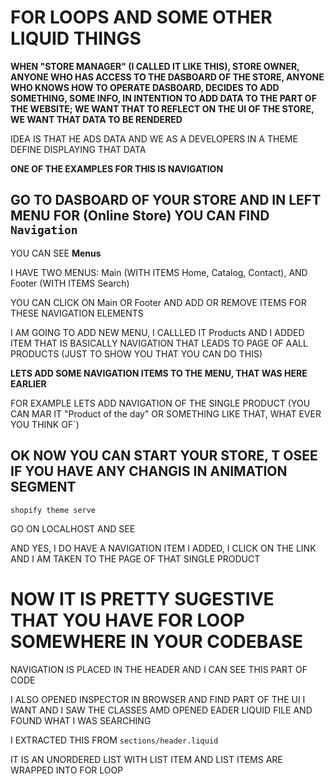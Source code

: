 # FOR LOOPS AND SOME OTHER LIQUID THINGS

**WHEN "STORE MANAGER" (I CALLED IT LIKE THIS), STORE OWNER, ANYONE WHO HAS ACCESS TO THE DASBOARD OF THE STORE, ANYONE WHO KNOWS HOW TO OPERATE DASBOARD, DECIDES TO ADD SOMETHING, SOME INFO, IN INTENTION TO ADD DATA TO THE PART OF THE WEBSITE; WE WANT THAT TO REFLECT ON THE UI OF THE STORE, WE WANT THAT DATA TO BE RENDERED**

IDEA IS THAT HE ADS DATA AND WE AS A DEVELOPERS IN A THEME DEFINE DISPLAYING THAT DATA

**ONE OF THE EXAMPLES FOR THIS IS NAVIGATION**

## GO TO DASBOARD OF YOUR STORE AND IN LEFT MENU FOR (Online Store) YOU CAN FIND `Navigation`

YOU CAN SEE **Menus**

I HAVE TWO MENUS: Main (WITH ITEMS Home, Catalog, Contact), AND Footer (WITH ITEMS Search)

YOU CAN CLICK ON Main OR Footer AND ADD OR REMOVE ITEMS FOR THESE NAVIGATION ELEMENTS

I AM GOING TO ADD NEW MENU, I CALLLED IT Products AND I ADDED ITEM THAT IS BASICALLY NAVIGATION THAT LEADS TO PAGE OF AALL PRODUCTS (JUST TO SHOW YOU THAT YOU CAN DO THIS)

**LETS ADD SOME NAVIGATION ITEMS TO THE MENU, THAT WAS HERE EARLIER**

FOR EXAMPLE LETS ADD NAVIGATION OF THE SINGLE PRODUCT (YOU CAN MAR IT "Product of the day" OR SOMETHING LIKE THAT, WHAT EVER YOU THINK OF`)

## OK NOW YOU CAN START YOUR STORE, T OSEE IF YOU HAVE ANY CHANGIS IN ANIMATION SEGMENT

```
shopify theme serve
```

GO ON LOCALHOST AND SEE

AND YES, I DO HAVE A NAVIGATION ITEM I ADDED, I CLICK ON THE LINK AND I AM TAKEN TO THE PAGE OF THAT SINGLE PRODUCT

# NOW IT IS PRETTY SUGESTIVE THAT YOU HAVE FOR LOOP SOMEWHERE IN YOUR CODEBASE

NAVIGATION IS PLACED IN THE HEADER AND I CAN SEE THIS PART OF CODE

I ALSO OPENED INSPECTOR IN BROWSER AND FIND PART OF THE UI I WANT AND I SAW THE CLASSES AMD OPENED EADER LIQUID FILE AND FOUND WHAT I WAS SEARCHING

I EXTRACTED THIS FROM `sections/header.liquid`

IT IS AN UNORDERED LIST WITH LIST ITEM AND LIST ITEMS ARE WRAPPED INTO FOR LOOP 

```liquid

```